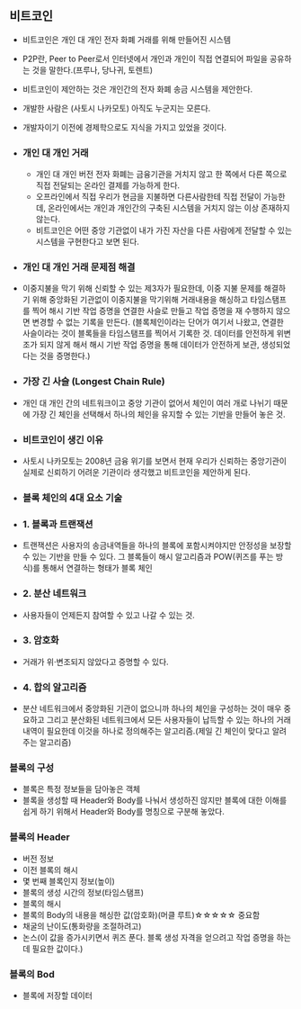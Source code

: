 ## 비트코인

- 비트코인은 개인 대 개인 전자 화폐 거래를 위해 만들어진 시스템
- P2P란, Peer to Peer로서 인터넷에서 개인과 개인이 직접 연결되어 파일을 공유하는 것을 말한다.(프루나, 당나귀, 토렌트)
- 비트코인이 제안하는 것은 개인간의 전자 화폐 송금 시스템을 제안한다.
- 개발한 사람은 (사토시 나카모토) 아직도 누군지는 모른다.
- 개발자이기 이전에 경제학으로도 지식을 가지고 있었을 것이다.

- ### 개인 대 개인 거래

  - 개인 대 개인 버전 전자 화폐는 금융기관을 거치지 않고 한 쪽에서 다른 쪽으로 직접 전달되는 온라인 결제를 가능하게 한다.
  - 오프라인에서 직접 우리가 현금을 지불하면 다른사람한테 직접 전달이 가능한데, 온라인에서는 개인과 개인간의 구축된 시스템을 거치지 않는 이상 존재하지 않는다.
  - 비트코인은 어떤 중앙 기관없이 내가 가진 자산을 다른 사람에게 전달할 수 있는 시스템을 구현한다고 보면 된다.

- ### 개인 대 개인 거래 문제점 해결
- 이중지불을 막기 위해 신뢰할 수 있는 제3자가 필요한데, 이중 지불 문제를 해결하기 위해 중앙화된 기관없이 이중지불을 막기위해 거래내용을 해싱하고 타임스탬프를 찍어 해시 기반 작업 증명을 연결한 사슬로 만들고 작업 증명을 재 수행하지 않으면 변경할 수 없는 기록을 만든다. (블록체인이라는 단어가 여기서 나왔고, 연결한 사슬이라는 것이 블록들을 타임스탬프를 찍어서 기록한 것. 데이터를 안전하게 위변조가 되지 않게 해서 해시 기반 작업 증명을 통해 데이터가 안전하게 보관, 생성되었다는 것을 증명한다.)

- ### 가장 긴 사슬 (Longest Chain Rule)
- 개인 대 개인 간의 네트워크이고 중앙 기관이 없어서 체인이 여러 개로 나뉘기 때문에 가장 긴 체인을 선택해서 하나의 체인을 유지할 수 있는 기반을 만들어 놓은 것.

- ### 비트코인이 생긴 이유
- 사토시 나카모토는 2008년 금융 위기를 보면서 현재 우리가 신뢰하는 중앙기관이 실제로 신뢰하기 어려운 기관이라 생각했고 비트코인을 제안하게 된다.

- ### 블록 체인의 4대 요소 기술
- ### 1. 블록과 트랜잭션
- 트랜잭션은 사용자의 송금내역들을 하나의 블록에 포함시켜야지만 안정성을 보장할 수 있는 기반을 만들 수 있다. 그 블록들이 해시 알고리즘과 POW(퀴즈를 푸는 방식)를 통해서 연결하는 형태가 블록 체인

- ### 2. 분산 네트워크
- 사용자들이 언제든지 참여할 수 있고 나갈 수 있는 것.

- ### 3. 암호화
- 거래가 위·변조되지 않았다고 증명할 수 있다.

- ### 4. 합의 알고리즘
- 분산 네트워크에서 중앙화된 기관이 없으니까 하나의 체인을 구성하는 것이 매우 중요하고 그리고 분산화된 네트워크에서 모든 사용자들이 납득할 수 있는 하나의 거래내역이 필요한데 이것을 하나로 정의해주는 알고리즘.(제일 긴 체인이 맞다고 알려주는 알고리즘)

### 블록의 구성

- 블록은 특정 정보들을 담아놓은 객체
- 블록을 생성할 때 Header와 Body를 나눠서 생성하진 않지만 블록에 대한 이해를 쉽게 하기 위해서 Header와 Body를 명칭으로 구분해 놓았다.

### 블록의 Header

- 버전 정보
- 이전 블록의 해시
- 몇 번째 블록인지 정보(높이)
- 블록의 생성 시간의 정보(타임스탬프)
- 블록의 해시
- 블록의 Body의 내용을 해싱한 값(암호화)(머클 루트)☆☆☆☆☆ 중요함
- 채굴의 난이도(통화량을 조절하려고)
- 논스(이 값을 증가시키면서 퀴즈 푼다. 블록 생성 자격을 얻으려고 작업 증명을 하는데 필요한 값이다.)

### 블록의 Bod

- 블록에 저장할 데이터
